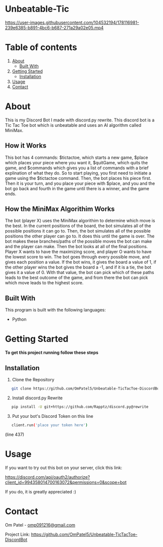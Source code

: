 # Unbeatable-Tic

https://user-images.githubusercontent.com/104532194/178116981-239e6385-b891-4bc6-b687-271a29a02e05.mp4


# Table of contents
1. [About](#about)
    * [Built With](#builtwith)
2. [Getting Started](#gettingstarted)
    * [Installation](#installation) 
3. [Usage](#usage)
4. [Contact](#contact)

# About <a name="about"></a>
This is my Discord Bot I made with discord.py rewrite. This discord bot is a Tic Tac Toe bot which is unbeatable and uses an AI algorithm called MiniMax.

## How it Works
This bot has 4 commands: $tictactoe, which starts a new game, $place which places your piece where you want it, $quitGame, which quits the game, and $commands which gives you a list of commands with a brief explination of what they do. So to start playing, you first need to initiate a game using the $tictactoe command. Then, the bot places his piece first. Then it is your turn, and you place your piece with $place, and you and the bot go back and fourth in the game until there is a winner, and the game ends. 

## How the MiniMax Algorithim Works
The bot (player X) uses the MiniMax algorithim to determine which move is the best. In the current positions of the board, the bot simulates all of the possible positions it can go to. Then, the bot simulates all of the possible positions the other player can go to. It does this until the game is over. The bot makes these branches/paths of the possible moves the bot can make and the player can make. Then the bot looks at all of the final positions. Player X wants to have the maximizing score, and player O wants to have the lowest score to win. The bot goes through every possible move, and gives each position a value. If the bot wins, it gives the board a value of 1, if the other player wins the bot gives the board a -1, and if it is a tie, the bot gives it a value of 0. With that value, the bot can pick which of these paths leads to the best outcome of the game, and from there the bot can pick which move leads to the highest score.

## Built With <a name="builtwith"></a>
This program is built with the following languages:
* Python

# Getting Started <a name="gettingstarted"></a>
**To get this project running follow these steps**

## Installation <a name="installation"></a>
1. Clone the Repository
```sh
   git clone https://github.com/OmPatel5/Unbeatable-TicTacToe-DiscordBot.git
   ```
2. Install discord.py Rewrite
```sh
   pip install -U git+https://github.com/Rapptz/discord.py@rewrite
   ```
3. Put your bot's Discord Token on this line
```sh
   client.run('place your token here')
   ```
   (line 437)

# Usage <a name="usage"></a>
If you want to try out this bot on your server, click this link:

https://discord.com/api/oauth2/authorize?client_id=994358014700163072&permissions=0&scope=bot

If you do, it is greatly appreciated :)

# Contact <a name="contact"></a>
Om Patel - omp091216@gmail.com

Project Link: https://github.com/OmPatel5/Unbeatable-TicTacToe-DiscordBot

